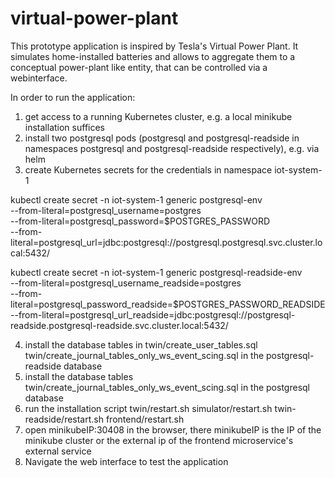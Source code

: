 # virtual-power-plant

This prototype application is inspired by Tesla's Virtual Power Plant. It simulates home-installed batteries and allows to aggregate them to a conceptual power-plant like entity, that can be controlled via a webinterface.

In order to run the application:

1. get access to a running Kubernetes cluster, e.g. a local minikube installation suffices
2. install two postgresql pods (postgresql and postgresql-readside in namespaces postgresql and postgresql-readside respectively), e.g. via helm
3. create Kubernetes secrets for the credentials in namespace iot-system-1

kubectl create secret -n iot-system-1 generic postgresql-env \
--from-literal=postgresql_username=postgres \
--from-literal=postgresql_password=$POSTGRES_PASSWORD \
--from-literal=postgresql_url=jdbc:postgresql://postgresql.postgresql.svc.cluster.local:5432/

kubectl create secret -n iot-system-1 generic postgresql-readside-env \
--from-literal=postgresql_username_readside=postgres \
--from-literal=postgresql_password_readside=$POSTGRES_PASSWORD_READSIDE \
--from-literal=postgresql_url_readside=jdbc:postgresql://postgresql-readside.postgresql-readside.svc.cluster.local:5432/

4. install the database tables in twin/create_user_tables.sql twin/create_journal_tables_only_ws_event_scing.sql in the postgresql-readside database
5. install the database tables twin/create_journal_tables_only_ws_event_scing.sql in the postgresql database
6. run the installation script twin/restart.sh simulator/restart.sh twin-readside/restart.sh frontend/restart.sh
7. open minikubeIP:30408 in the browser, there minikubeIP is the IP of the minikube cluster or the external ip of the frontend microservice's external service
8. Navigate the web interface to test the application

